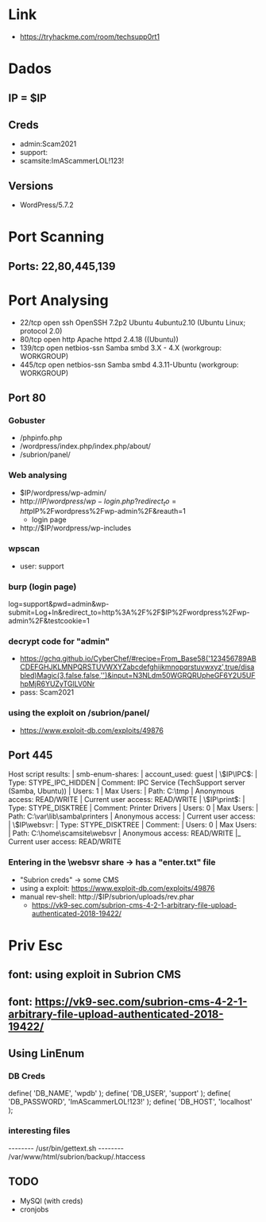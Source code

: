 # Link
- https://tryhackme.com/room/techsupp0rt1

# Dados
## IP = $IP
## Creds
- admin:Scam2021
- support:
- scamsite:ImAScammerLOL!123!

## Versions
- WordPress/5.7.2

# Port Scanning
## Ports: 22,80,445,139

# Port Analysing
- 22/tcp  open  ssh         OpenSSH 7.2p2 Ubuntu 4ubuntu2.10 (Ubuntu Linux; protocol 2.0)
- 80/tcp  open  http        Apache httpd 2.4.18 ((Ubuntu))
- 139/tcp open  netbios-ssn Samba smbd 3.X - 4.X (workgroup: WORKGROUP)
- 445/tcp open  netbios-ssn Samba smbd 4.3.11-Ubuntu (workgroup: WORKGROUP)

## Port 80
### Gobuster

- /phpinfo.php
- /wordpress/index.php/index.php/about/
- /subrion/panel/

### Web analysing

- $IP/wordpress/wp-admin/
- http://$IP/wordpress/wp-login.php?redirect_to=http%3A%2F%2F$IP%2Fwordpress%2Fwp-admin%2F&reauth=1
	- login page
- http://$IP/wordpress/wp-includes

### wpscan
- user: support

### burp (login page)

log=support&pwd=admin&wp-submit=Log+In&redirect_to=http%3A%2F%2F$IP%2Fwordpress%2Fwp-admin%2F&testcookie=1

### decrypt code for "admin"
- https://gchq.github.io/CyberChef/#recipe=From_Base58('123456789ABCDEFGHJKLMNPQRSTUVWXYZabcdefghijkmnopqrstuvwxyz',true/disabled)Magic(3,false,false,'')&input=N3NLdm50WGRQRUpheGF6Y2U5UFhpMjR6YUZyTGlLV0Nr
- pass: Scam2021

### using the exploit on /subrion/panel/
- https://www.exploit-db.com/exploits/49876


## Port 445
Host script results:
| smb-enum-shares: 
|   account_used: guest
|   \\$IP\IPC$: 
|     Type: STYPE_IPC_HIDDEN
|     Comment: IPC Service (TechSupport server (Samba, Ubuntu))
|     Users: 1
|     Max Users: <unlimited>
|     Path: C:\tmp
|     Anonymous access: READ/WRITE
|     Current user access: READ/WRITE
|   \\$IP\print$: 
|     Type: STYPE_DISKTREE
|     Comment: Printer Drivers
|     Users: 0
|     Max Users: <unlimited>
|     Path: C:\var\lib\samba\printers
|     Anonymous access: <none>
|     Current user access: <none>
|   \\$IP\websvr: 
|     Type: STYPE_DISKTREE
|     Comment: 
|     Users: 0
|     Max Users: <unlimited>
|     Path: C:\home\scamsite\websvr
|     Anonymous access: READ/WRITE
|_    Current user access: READ/WRITE

### Entering in the \websvr share -> has a "enter.txt" file
- "Subrion creds" -> some CMS
- using a exploit: https://www.exploit-db.com/exploits/49876
- manual rev-shell: http://$IP/subrion/uploads/rev.phar
	- https://vk9-sec.com/subrion-cms-4-2-1-arbitrary-file-upload-authenticated-2018-19422/

# Priv Esc 
## font: using exploit in Subrion CMS
## font: https://vk9-sec.com/subrion-cms-4-2-1-arbitrary-file-upload-authenticated-2018-19422/

## Using LinEnum
### DB Creds
define( 'DB_NAME', 'wpdb' );
define( 'DB_USER', 'support' );
define( 'DB_PASSWORD', 'ImAScammerLOL!123!' );
define( 'DB_HOST', 'localhost' );

### interesting files
-------- /usr/bin/gettext.sh 
-------- /var/www/html/subrion/backup/.htaccess


## TODO
- MySQl (with creds)
- cronjobs